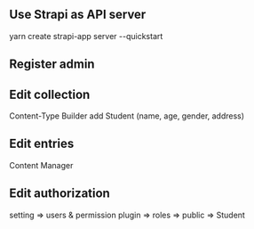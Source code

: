 ## Use Strapi as API server
yarn create strapi-app server --quickstart

## Register admin

## Edit collection
Content-Type Builder add Student (name, age, gender, address)

## Edit entries
Content Manager

## Edit authorization
setting => users & permission plugin => roles => public => Student


